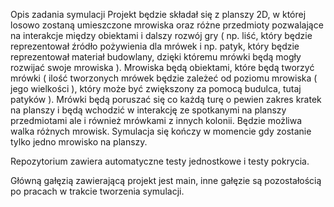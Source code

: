 Opis zadania symulacji
	Projekt będzie składał się z planszy 2D, w której losowo zostaną umieszczone mrowiska oraz różne przedmioty pozwalające na interakcje między obiektami i dalszy rozwój gry ( np. liść, który będzie reprezentował źródło pożywienia dla mrówek i np. patyk, który będzie reprezentował materiał budowlany, dzięki któremu mrówki będą mogły rozwijać swoje mrowiska ). Mrowiska będą obiektami, które będą tworzyć mrówki ( ilość tworzonych mrówek będzie zależeć od poziomu mrowiska ( jego wielkości ), który może być zwiększony za pomocą budulca, tutaj patyków ). Mrówki będą poruszać się co każdą turę o pewien zakres kratek na planszy i będą wchodzić w interakcję ze spotkanymi na planszy przedmiotami ale i również mrówkami z innych kolonii. Będzie możliwa walka różnych mrowisk. Symulacja się kończy w momencie gdy zostanie tylko jedno mrowisko na planszy.

 Repozytorium zawiera automatyczne testy jednostkowe i testy pokrycia.

 Główną gałęzią zawierającą projekt jest main, inne gałęzie są pozostałością po pracach w trakcie tworzenia symulacji.

